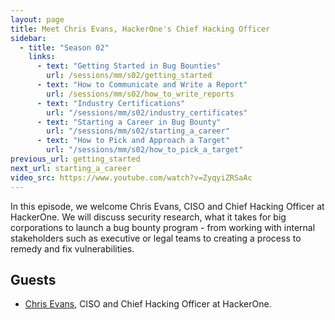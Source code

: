```yaml
---
layout: page
title: Meet Chris Evans, HackerOne's Chief Hacking Officer
sidebar:
  - title: "Season 02"
    links:
      - text: "Getting Started in Bug Bounties"
        url: /sessions/mm/s02/getting_started
      - text: "How to Communicate and Write a Report"
        url: /sessions/mm/s02/how_to_write_reports
      - text: "Industry Certifications"
        url: "/sessions/mm/s02/industry_certificates"
      - text: "Starting a Career in Bug Bounty"
        url: "/sessions/mm/s02/starting_a_career"        
      - text: "How to Pick and Approach a Target"
        url: "/sessions/mm/s02/how_to_pick_a_target"   
previous_url: getting_started
next_url: starting_a_career
video_src: https://www.youtube.com/watch?v=ZyqyiZRSaAc
---
```


In this episode, we welcome Chris Evans, CISO and Chief Hacking Officer at HackerOne. We will discuss security research, what it takes for big corporations to launch a bug bounty program - from working with internal stakeholders such as executive or legal teams to creating a process to remedy and fix vulnerabilities. 

Guests
-----------------

- [Chris Evans](https://twitter.com/scarybeasts), CISO and Chief Hacking Officer at HackerOne.